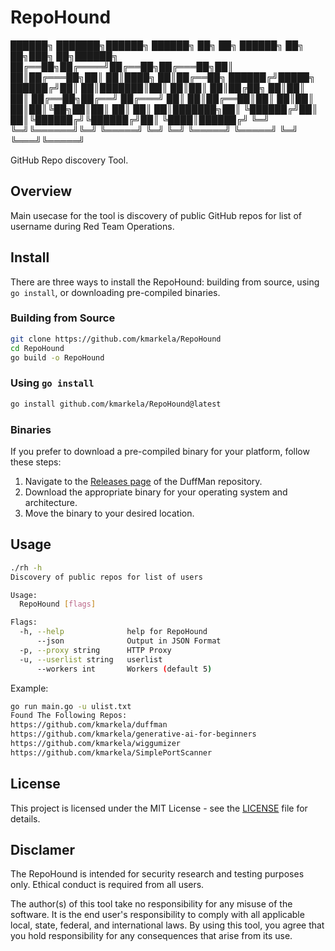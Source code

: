 # RepoHound


██████╗ ███████╗██████╗  ██████╗ ██╗  ██╗ ██████╗ ██╗   ██╗███╗   ██╗██████╗ 
██╔══██╗██╔════╝██╔══██╗██╔═══██╗██║  ██║██╔═══██╗██║   ██║████╗  ██║██╔══██╗
██████╔╝█████╗  ██████╔╝██║   ██║███████║██║   ██║██║   ██║██╔██╗ ██║██║  ██║
██╔══██╗██╔══╝  ██╔═══╝ ██║   ██║██╔══██║██║   ██║██║   ██║██║╚██╗██║██║  ██║
██║  ██║███████╗██║     ╚██████╔╝██║  ██║╚██████╔╝╚██████╔╝██║ ╚████║██████╔╝
╚═╝  ╚═╝╚══════╝╚═╝      ╚═════╝ ╚═╝  ╚═╝ ╚═════╝  ╚═════╝ ╚═╝  ╚═══╝╚═════╝



GitHub Repo discovery Tool. 


## Overview

Main usecase for the tool is discovery of public GitHub repos for list of username during Red Team Operations. 

## Install 

There are three ways to install the RepoHound: building from source, using `go install`, or downloading pre-compiled binaries.

### Building from Source

```sh
git clone https://github.com/kmarkela/RepoHound
cd RepoHound
go build -o RepoHound
```

### Using `go install`

```sh
go install github.com/kmarkela/RepoHound@latest
```

### Binaries 

If you prefer to download a pre-compiled binary for your platform, follow these steps:

1. Navigate to the [Releases page](https://github.com/kmarkela/RepoHound/releases) of the DuffMan repository.
2. Download the appropriate binary for your operating system and architecture.
3. Move the binary to your desired location.

## Usage

```sh
./rh -h
Discovery of public repos for list of users

Usage:
  RepoHound [flags]

Flags:
  -h, --help              help for RepoHound
      --json              Output in JSON Format
  -p, --proxy string      HTTP Proxy
  -u, --userlist string   userlist
      --workers int       Workers (default 5)
```

Example:
```sh
go run main.go -u ulist.txt
Found The Following Repos:
https://github.com/kmarkela/duffman
https://github.com/kmarkela/generative-ai-for-beginners
https://github.com/kmarkela/wiggumizer
https://github.com/kmarkela/SimplePortScanner

```

## License 

This project is licensed under the MIT License - see the [LICENSE](./LICENSE) file for details.

## Disclamer 

The RepoHound is intended for security research and testing purposes only. Ethical conduct is required from all users.

The author(s) of this tool take no responsibility for any misuse of the software. It is the end user's responsibility to comply with all applicable local, state, federal, and international laws. By using this tool, you agree that you hold responsibility for any consequences that arise from its use.